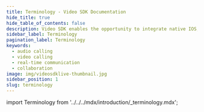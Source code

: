 ```yaml
---
title: Terminology - Video SDK Documentation
hide_title: true
hide_table_of_contents: false
description: Video SDK enables the opportunity to integrate native IOS, Android & Web SDKs to add live video & audio conferencing to your applications.
sidebar_label: Terminology
pagination_label: Terminology
keywords:
  - audio calling
  - video calling
  - real-time communication
  - collaboration
image: img/videosdklive-thumbnail.jpg
sidebar_position: 1
slug: terminology
---
```


import Terminology from '../../../mdx/introduction/\_terminology.mdx';

<Terminology title="Terms related to VideoSDK - React Native" />
